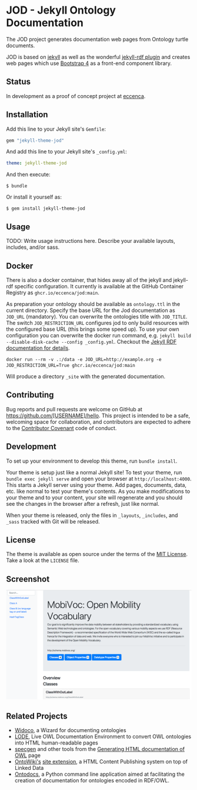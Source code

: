 # JOD - Jekyll Ontology Documentation

The JOD project generates documentation web pages from Ontology turtle documents.

JOD is based on [jekyll](jekyllrb.com) as well as the wonderful [jekyll-rdf plugin](https://github.com/aksw/jekyll-rdf) and creates web pages which use [Bootstrap 4](https://getbootstrap.com/) as a front-end component library.

## Status

In development as a proof of concept project at [eccenca](https://www.eccenca.com).


## Installation

Add this line to your Jekyll site's `Gemfile`:

```ruby
gem "jekyll-theme-jod"
```

And add this line to your Jekyll site's `_config.yml`:

```yaml
theme: jekyll-theme-jod
```

And then execute:

    $ bundle

Or install it yourself as:

    $ gem install jekyll-theme-jod

## Usage

TODO: Write usage instructions here. Describe your available layouts, includes, and/or sass.

## Docker

There is also a docker container, that hides away all of the jekyll and jekyll-rdf specific configuration.
It currently is available at the GitHub Container Registry as `ghcr.io/eccenca/jod:main`.

As preparation your ontology should be available as `ontology.ttl` in the current directory.
Specify the base URL for the Jod documentation as `JOD_URL` (mandatory).
You can overwrite the ontologies title with `JOD_TITLE`.
The switch `JOD_RESTRICTION_URL` configures jod to only build resources with the configured base URL (this brings some speed up).
To use your own configuration you can overwrite the docker run command, e.g. `jekyll build --disable-disk-cache --config _config.yml`. Checkout the [Jekyll RDF documentation for details](https://github.com/AKSW/jekyll-rdf).

```
docker run --rm -v .:/data -e JOD_URL=http://example.org -e JOD_RESTRICTION_URL=True ghcr.io/eccenca/jod:main
```

Will produce a directory `_site` with the generated documentation.

## Contributing

Bug reports and pull requests are welcome on GitHub at https://github.com/[USERNAME]/hello. This project is intended to be a safe, welcoming space for collaboration, and contributors are expected to adhere to the [Contributor Covenant](http://contributor-covenant.org) code of conduct.

## Development

To set up your environment to develop this theme, run `bundle install`.

Your theme is setup just like a normal Jekyll site! To test your theme, run `bundle exec jekyll serve` and open your browser at `http://localhost:4000`. This starts a Jekyll server using your theme. Add pages, documents, data, etc. like normal to test your theme's contents. As you make modifications to your theme and to your content, your site will regenerate and you should see the changes in the browser after a refresh, just like normal.

When your theme is released, only the files in `_layouts`, `_includes`, and `_sass` tracked with Git will be released.

## License

The theme is available as open source under the terms of the [MIT License](https://opensource.org/licenses/MIT). Take a look at the `LICENSE` file.

## Screenshot

![Screenshot](./Screenshot.png "Screenshot")

## Related Projects

- [Widoco](https://github.com/dgarijo/Widoco), a Wizard for documenting ontologies
- [LODE](https://github.com/essepuntato/LODE), Live OWL Documentation Environment to convert OWL ontologies into HTML human-readable pages
- [specgen](https://github.com/zazi/specgen) and other tools from the [Generating HTML documentation of OWL](https://www.w3.org/2011/prov/wiki/Generating_HTML_documentation_of_OWL) page
- [OntoWiki's](http://ontowiki.net/) [site extension](https://github.com/AKSW/site.ontowiki), a HTML Content Publishing system on top of Linked Data
- [Ontodocs](https://github.com/lambdamusic/Ontodocs), a Python command line application aimed at facilitating the creation of documentation for ontologies encoded in RDF/OWL.
